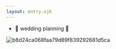 ```yaml
---
layout: entry.njk
---
```


- 🤍 wedding planning 🤍

![b8d24ca068faa79d89f839292681d5ca](https://user-images.githubusercontent.com/18376481/132685750-deff5d70-1da7-41a9-b2f0-510f876da793.jpg)

